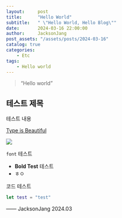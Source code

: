 ```yaml
---
layout:     post
title:      "Hello World"
subtitle:   " \"Hello World, Hello Blog\""
date:       2024-03-16 22:00:00
author:     JacksonJang
post_assets: "/assets/posts/2024-03-16"
catalog: true
categories:
    - Etc
tags:
    - Hello world
---
```


> “Hello world”

## 테스트 제목

테스트 내용

[Type is Beautiful](http://www.typeisbeautiful.com/)

<img src="{{ '/assets/logo.jpg' | relative_url }}">
<!-- <img src="{{ page.post_assets }}/github.png"> -->

`font` 테스트

* **Bold Test** 테스트 
* ㅎㅇ


코드 테스트

```swift
let test = "test"
```

—— JacksonJang 2024.03
